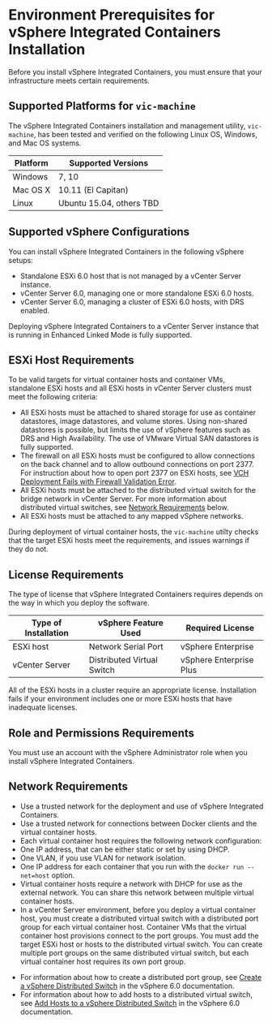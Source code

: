 # Environment Prerequisites for vSphere Integrated Containers Installation #

Before you install vSphere Integrated Containers, you must ensure that your infrastructure meets certain requirements.

## Supported Platforms for `vic-machine` ##

The vSphere Integrated Containers installation and management utility, `vic-machine`, has been tested and verified on the following Linux OS, Windows, and Mac OS systems.

|**Platform**|**Supported Versions**|
|---|---|
|Windows|7, 10|
|Mac OS X |10.11 (El Capitan)|
|Linux|Ubuntu 15.04, others TBD|

## Supported vSphere Configurations ##

You can install vSphere Integrated Containers in the following vSphere setups:

* Standalone ESXi 6.0 host that is not managed by a vCenter Server instance.
* vCenter Server 6.0, managing one or more standalone ESXi 6.0 hosts.
* vCenter Server 6.0, managing a cluster of ESXi 6.0 hosts, with DRS enabled.

Deploying vSphere Integrated Containers to a vCenter Server instance that is running in Enhanced Linked Mode is fully supported.  

## ESXi Host Requirements ##

To be valid targets for virtual container hosts and container VMs, standalone ESXi hosts and all ESXi hosts in vCenter Server clusters must meet the following criteria:

- All ESXi hosts must be attached to shared storage for use as container datastores, image datastores, and volume stores. Using non-shared datastores is possible, but limits the use of vSphere features such as DRS and High Availability. The use of VMware Virtual SAN datastores is fully supported.
- The firewall on all ESXi hosts must be configured to allow connections on the back channel and to allow outbound connections on port 2377. For instruction about how to open port 2377 on ESXi hosts, see [VCH Deployment Fails with Firewall Validation Error](ts_firewall_error.md).
- All ESXi hosts must be attached to the distributed virtual switch for the bridge network in vCenter Server. For more information about distributed virtual switches, see [Network Requirements](#networkreqs) below.
- All ESXi hosts must be attached to any mapped vSphere networks.

During deployment of virtual container hosts, the `vic-machine` utilty checks that the target ESXi hosts meet the requirements, and issues warnings if they do not.

## License Requirements ##
The type of license that vSphere Integrated Containers requires depends on the way in which you deploy the software.

| **Type of Installation** | **vSphere Feature Used** | **Required License** |
| --- | --- | --- |
|ESXi host|Network Serial Port|vSphere Enterprise|
|vCenter Server|Distributed Virtual Switch|vSphere Enterprise Plus|

All of the ESXi hosts in a cluster require an appropriate license. Installation fails if your environment includes one or more ESXi hosts that have inadequate licenses.

## Role and Permissions Requirements
You must use an account with the vSphere Administrator role when you install vSphere Integrated Containers.

<a name="networkreqs"></a>
## Network Requirements
* Use a trusted network for the deployment and use of vSphere Integrated Containers.
* Use a trusted network for connections between Docker clients and the virtual container hosts.
* Each virtual container host requires the following network configuration:
 * One IP address, that can be either static or set by using DHCP.
 * One VLAN, if you use VLAN for network isolation.
 * One IP address for each container that you run with the `docker run --net=host` option.
* Virtual container hosts require a network with DHCP for use as the external network. You can share this network between multiple virtual container hosts.
* In a vCenter Server environment, before you deploy a virtual container host, you must create a distributed virtual switch with a distributed port group for each virtual container host. Container VMs that the virtual container host provisions connect to the port groups. You must add the target ESXi host or hosts to the distributed virtual switch. You can create multiple port groups on the same distributed virtual switch, but each virtual container host requires its own port group. 
 - For information about how to create a distributed port group, see [Create a vSphere Distributed Switch](https://pubs.vmware.com/vsphere-60/topic/com.vmware.vsphere.networking.doc/GUID-D21B3241-0AC9-437C-80B1-0C8043CC1D7D.html) in the vSphere 6.0 documentation.
 - For information about how to add hosts to a distributed virtual switch, see [Add Hosts to a vSphere Distributed Switch](https://pubs.vmware.com/vsphere-60/topic/com.vmware.vsphere.networking.doc/GUID-E90C1B0D-82CB-4A3D-BE1B-0FDCD6575725.html) in the vSphere 6.0 documentation.